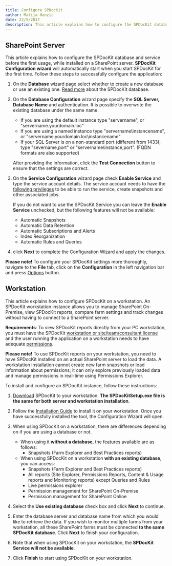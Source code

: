```yaml
---  
title: Configure SPDocKit
author: Matija Hanzic  
date: 22/5/2017  
description: This article explains how to configure the SPDocKit database and snapshot service before the first usage.
--- 
```


## SharePoint Server

This article explains how to configure the SPDocKit database and service before the first usage, while installed on a SharePoint server. __SPDocKit Configuration wizard__ will automatically start when you start SPDocKit for the first time. Follow these steps to successfully configure the application:

1. On the __Database__ wizard page select whether to create a new database or use an existing one. [Read more](#internal/configuration/configure-spdockit-database/) about the SPDocKit database.

2. On the __Database Configuration__ wizard page specify the __SQL Server, Database Name__ and authentication. It is possible to overwrite the existing database under the same name. 
   - If you are using the default instance type  "servername", or "servername.yourdomain.loc"
   - If you are using a named instance type "servername\instancename", or "servername.yourdomain.loc\instancename"
   - If your SQL Server is on a non-standard port (different from 1433), type "severname,port" or "servername\instance,port". (FQDN formats are also supported)

    After providing the information, click the __Test Connection__ button to ensure that the settings are correct.

3. On the __Service Configuration__ wizard page check __Enable Service__ and type the service account details. The service account needs to have the [following privileges](#internal/requirements/user-permissions-requirements/) to be able to run the service, create snapshots and other associated jobs.  
      
    If you do not want to use the SPDocKit Service you can leave the __Enable Service__ unchecked, but the following features will not be available:
    * Automatic Snapshots
    * Automatic Data Retention
    * Automatic Subscriptions and Alerts
    * Index Reorganization
    * Automatic Rules and Queries

4. click __Next__ to complete the Configuration Wizard and apply the changes.

__Please note!__ To configure your SPDocKit settings more thoroughly, navigate to the __File__ tab, click on the __Configuration__ in the left navigation bar and press [Options](#internal/get-to-know-spdockit/backstage-screen/options-wizard/) button.


## Workstation

This article explains how to configure SPDocKit on a workstation. An SPDocKit workstation instance allows you to manage SharePoint On-Premise, view SPDocKit reports, compare farm settings and track changes without having to connect to a SharePoint server.

__Requirements__: To view SPDocKit reports directly from your PC workstation, you must have the SPDocKit [workstation or site/team/consultant license](https://www.spdockit.com/orders/) and the user running the application on a workstation needs to have adequate [permissions](#internal/requirements/user-permissions-requirements/).

__Please note!__ To use SPDocKit reports on your workstation, you need to have SPDocKit installed on an actual SharePoint server to load the data. A workstation installation cannot create new farm snapshots or load information about permissions; it can only explore previously loaded data and manage permissions in real-time using Permissions Explorer.

To install and configure an SPDocKit instance, follow these instructions:

1. [Download](https://www.spdockit.com/downloads/) SPDocKit to your workstation. __The SPDocKitSetup.exe file is the same for both server and workstation installation__.

2. Follow the [Installation Guide](#internal/installation/installation-guide/) to install it on your workstation. Once you have successfully installed the tool, the Configuration Wizard will open.

3. When using SPDocKit on a workstation, there are differences depending on if you are using a database or not.
    * When using it __without a database__, the features available are as follows:
        * Snapshots (Farm Explorer and Best Practices reports)
    * When using SPDocKit on a workstation __with an existing database__, you can access:
        * Snapshots (Farm Explorer and Best Practices reports)
        * All reports (Site Explorer, Permissions Reports, Content & Usage reports and Monitoring reports) except Queries and Rules
        * Live permissions explorer
        * Permission management for SharePoint On-Premise
        * Permission management for SharePoint Online

4. Select the __Use existing database__ check box and click __Next__ to continue.

5. Enter the database server and database name from which you would like to retrieve the data. If you wish to monitor multiple farms from your workstation, all these SharePoint farms must be connected __to the same SPDocKit database__. Click __Next__ to finish your configuration.

6. Note that when using SPDocKit on your workstation, the __SPDocKit Service will not be available__.

7. Click __Finish__ to start using SPDocKit on your workstation.